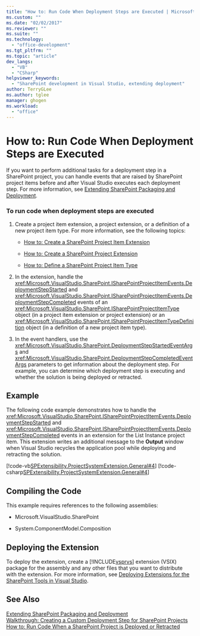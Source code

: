 ```yaml
---
title: "How to: Run Code When Deployment Steps are Executed | Microsoft Docs"
ms.custom: ""
ms.date: "02/02/2017"
ms.reviewer: ""
ms.suite: ""
ms.technology: 
  - "office-development"
ms.tgt_pltfrm: ""
ms.topic: "article"
dev_langs: 
  - "VB"
  - "CSharp"
helpviewer_keywords: 
  - "SharePoint development in Visual Studio, extending deployment"
author: TerryGLee
ms.author: tglee
manager: ghogen
ms.workload: 
  - "office"
---
```

# How to: Run Code When Deployment Steps are Executed
  If you want to perform additional tasks for a deployment step in a SharePoint project, you can handle events that are raised by SharePoint project items before and after Visual Studio executes each deployment step. For more information, see [Extending SharePoint Packaging and Deployment](../sharepoint/extending-sharepoint-packaging-and-deployment.md).  
  
### To run code when deployment steps are executed  
  
1.  Create a project item extension, a project extension, or a definition of a new project item type. For more information, see the following topics:  
  
    -   [How to: Create a SharePoint Project Item Extension](../sharepoint/how-to-create-a-sharepoint-project-item-extension.md)  
  
    -   [How to: Create a SharePoint Project Extension](../sharepoint/how-to-create-a-sharepoint-project-extension.md)  
  
    -   [How to: Define a SharePoint Project Item Type](../sharepoint/how-to-define-a-sharepoint-project-item-type.md)  
  
2.  In the extension, handle the <xref:Microsoft.VisualStudio.SharePoint.ISharePointProjectItemEvents.DeploymentStepStarted> and <xref:Microsoft.VisualStudio.SharePoint.ISharePointProjectItemEvents.DeploymentStepCompleted> events of an <xref:Microsoft.VisualStudio.SharePoint.ISharePointProjectItemType> object (in a project item extension or project extension) or an <xref:Microsoft.VisualStudio.SharePoint.ISharePointProjectItemTypeDefinition> object (in a definition of a new project item type).  
  
3.  In the event handlers, use the <xref:Microsoft.VisualStudio.SharePoint.DeploymentStepStartedEventArgs> and <xref:Microsoft.VisualStudio.SharePoint.DeploymentStepCompletedEventArgs> parameters to get information about the deployment step. For example, you can determine which deployment step is executing and whether the solution is being deployed or retracted.  
  
## Example  
 The following code example demonstrates how to handle the <xref:Microsoft.VisualStudio.SharePoint.ISharePointProjectItemEvents.DeploymentStepStarted> and <xref:Microsoft.VisualStudio.SharePoint.ISharePointProjectItemEvents.DeploymentStepCompleted> events in an extension for the List Instance project item. This extension writes an additional message to the **Output** window when Visual Studio recycles the application pool while deploying and retracting the solution.  
  
 [!code-vb[SPExtensibility.ProjectSystemExtension.General#4](../sharepoint/codesnippet/VisualBasic/projectsystemexamples/extension/handledeploymentstepevents.vb#4)]
 [!code-csharp[SPExtensibility.ProjectSystemExtension.General#4](../sharepoint/codesnippet/CSharp/projectsystemexamples/extension/handledeploymentstepevents.cs#4)]  
  
## Compiling the Code  
 This example requires references to the following assemblies:  
  
-   Microsoft.VisualStudio.SharePoint  
  
-   System.ComponentModel.Composition  
  
## Deploying the Extension  
 To deploy the extension, create a [!INCLUDE[vsprvs](../sharepoint/includes/vsprvs-md.md)] extension (VSIX) package for the assembly and any other files that you want to distribute with the extension. For more information, see [Deploying Extensions for the SharePoint Tools in Visual Studio](../sharepoint/deploying-extensions-for-the-sharepoint-tools-in-visual-studio.md).  
  
## See Also  
 [Extending SharePoint Packaging and Deployment](../sharepoint/extending-sharepoint-packaging-and-deployment.md)   
 [Walkthrough: Creating a Custom Deployment Step for SharePoint Projects](../sharepoint/walkthrough-creating-a-custom-deployment-step-for-sharepoint-projects.md)   
 [How to: Run Code When a SharePoint Project is Deployed or Retracted](../sharepoint/how-to-run-code-when-a-sharepoint-project-is-deployed-or-retracted.md)  
  
  